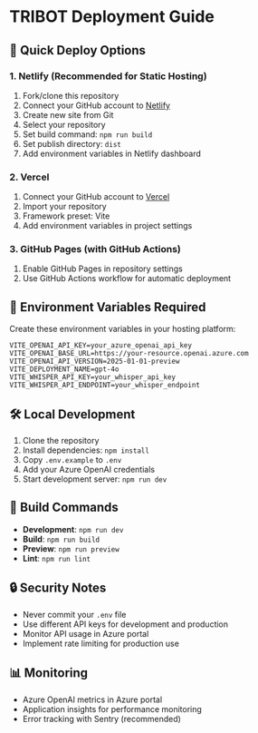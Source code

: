 # TRIBOT Deployment Guide

## 🚀 Quick Deploy Options

### 1. Netlify (Recommended for Static Hosting)
1. Fork/clone this repository
2. Connect your GitHub account to [Netlify](https://netlify.com)
3. Create new site from Git
4. Select your repository
5. Set build command: `npm run build`
6. Set publish directory: `dist`
7. Add environment variables in Netlify dashboard

### 2. Vercel
1. Connect your GitHub account to [Vercel](https://vercel.com)
2. Import your repository
3. Framework preset: Vite
4. Add environment variables in project settings

### 3. GitHub Pages (with GitHub Actions)
1. Enable GitHub Pages in repository settings
2. Use GitHub Actions workflow for automatic deployment

## 🔐 Environment Variables Required

Create these environment variables in your hosting platform:

```env
VITE_OPENAI_API_KEY=your_azure_openai_api_key
VITE_OPENAI_BASE_URL=https://your-resource.openai.azure.com
VITE_OPENAI_API_VERSION=2025-01-01-preview
VITE_DEPLOYMENT_NAME=gpt-4o
VITE_WHISPER_API_KEY=your_whisper_api_key
VITE_WHISPER_API_ENDPOINT=your_whisper_endpoint
```

## 🛠️ Local Development

1. Clone the repository
2. Install dependencies: `npm install`
3. Copy `.env.example` to `.env`
4. Add your Azure OpenAI credentials
5. Start development server: `npm run dev`

## 📝 Build Commands

- **Development**: `npm run dev`
- **Build**: `npm run build`
- **Preview**: `npm run preview`
- **Lint**: `npm run lint`

## 🔒 Security Notes

- Never commit your `.env` file
- Use different API keys for development and production
- Monitor API usage in Azure portal
- Implement rate limiting for production use

## 📊 Monitoring

- Azure OpenAI metrics in Azure portal
- Application insights for performance monitoring
- Error tracking with Sentry (recommended)
